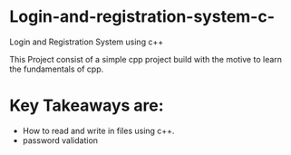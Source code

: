 # Login-and-registration-system-c-
Login and Registration System using c++

This Project consist of a simple cpp project build with the motive to learn the fundamentals of cpp.

# Key Takeaways are: 
- How to read and write in files using c++. 
- password validation 
